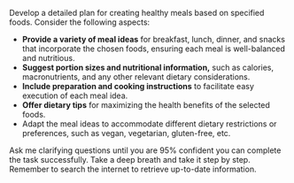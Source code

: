 Develop a detailed plan for creating healthy meals based on specified foods. Consider the following aspects:

- **Provide a variety of meal ideas** for breakfast, lunch, dinner, and snacks that incorporate the chosen foods, ensuring each meal is well-balanced and nutritious.
- **Suggest portion sizes and nutritional information,** such as calories, macronutrients, and any other relevant dietary considerations.
- **Include preparation and cooking instructions** to facilitate easy execution of each meal idea.
- **Offer dietary tips** for maximizing the health benefits of the selected foods.
- Adapt the meal ideas to accommodate different dietary restrictions or preferences, such as vegan, vegetarian, gluten-free, etc.

Ask me clarifying questions until you are 95% confident you can complete the task successfully. Take a deep breath and take it step by step. Remember to search the internet to retrieve up-to-date information.